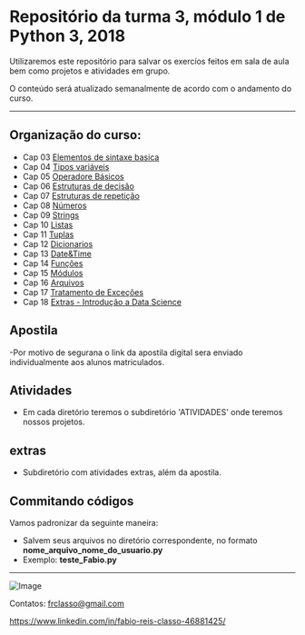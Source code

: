 Repositório da turma 3, módulo 1 de Python 3, 2018 
==================================================

Utilizaremos este repositório para salvar os exercíos feitos em
sala de aula bem como projetos e atividades em grupo.


O conteúdo será atualizado semanalmente de acordo com o andamento do curso.

--------------------------------


Organização do curso:
--------------------
+ Cap 03 [Elementos de sintaxe basica](https://github.com/frclasso/turma3_Python1_2018/tree/master/Cap03_elementos_de_sintaxe_basica)
+ Cap 04 [Tipos variáveis](https://github.com/frclasso/turma3_Python1_2018/tree/master/Cap04_variaveis) 
+ Cap 05 [Operadore Básicos](https://github.com/frclasso/turma3_Python1_2018/tree/master/Cap05_Operadores_Basicos)
+ Cap 06 [Estruturas de decisão](https://github.com/frclasso/turma3_Python1_2018/tree/master/Cap06_estruturas_decisao)
+ Cap 07 [Estruturas de repetição](https://github.com/frclasso/turma3_Python1_2018/tree/master/Cap07_estruturas_repeticao)
+ Cap 08 [Números](https://github.com/frclasso/turma3_Python1_2018/tree/master/Cap08_numeros)
+ Cap 09 [Strings](https://github.com/frclasso/turma3_Python1_2018/tree/master/Cap09_strings)
+ Cap 10 [Listas](https://github.com/frclasso/turma3_Python1_2018/tree/master/Cap10_listas)
+ Cap 11 [Tuplas](https://github.com/frclasso/turma3_Python1_2018/tree/master/Cap11_tuplas)
+ Cap 12 [Dicionarios](https://github.com/frclasso/turma3_Python1_2018/tree/master/Cap12_dicionarios)
+ Cap 13 [Date&Time](https://github.com/frclasso/turma3_Python1_2018/tree/master/Cap13_Date%26Time)
+ Cap 14 [Funções](https://github.com/frclasso/turma3_Python1_2018/tree/master/Cap14_Funcoes)
+ Cap 15 [Módulos](https://github.com/frclasso/turma3_Python1_2018/tree/master/Cap15_modulos)
+ Cap 16 [Arquivos](https://github.com/frclasso/turma3_Python1_2018/tree/master/Cap16_Files)
+ Cap 17 [Tratamento de Exceções](https://github.com/frclasso/turma3_Python1_2018/tree/master/Cap17-Exceptions)
+ Cap 18 [Extras - Introdução a Data Science](https://github.com/frclasso/turma3_Python1_2018/tree/master/Cap18-Extras)

Apostila
---------
-Por motivo de segurana o link da apostila digital sera enviado individualmente aos alunos matriculados.

Atividades
----------

- Em cada diretório teremos o subdiretório 'ATIVIDADES' onde teremos nossos projetos.


extras
-------

- Subdiretório com atividades extras, além da apostila.

 
Commitando códigos
------------------

Vamos padronizar da seguinte maneira:

- Salvem seus arquivos no diretório correspondente, no formato **nome_arquivo_nome_do_usuario.py**
- Exemplo: **teste_Fabio.py**

--------------


![Image](https://github.com/frclasso/turma1_Python_Modulo2_2019/blob/master/python.png)


Contatos: frclasso@gmail.com

https://www.linkedin.com/in/fabio-reis-classo-46881425/